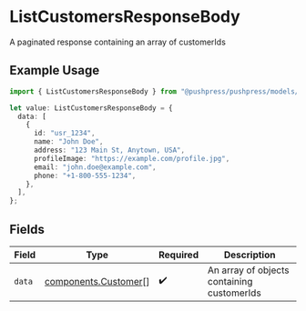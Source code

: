 # ListCustomersResponseBody

A paginated response containing an array of customerIds

## Example Usage

```typescript
import { ListCustomersResponseBody } from "@pushpress/pushpress/models/operations";

let value: ListCustomersResponseBody = {
  data: [
    {
      id: "usr_1234",
      name: "John Doe",
      address: "123 Main St, Anytown, USA",
      profileImage: "https://example.com/profile.jpg",
      email: "john.doe@example.com",
      phone: "+1-800-555-1234",
    },
  ],
};
```

## Fields

| Field                                                        | Type                                                         | Required                                                     | Description                                                  |
| ------------------------------------------------------------ | ------------------------------------------------------------ | ------------------------------------------------------------ | ------------------------------------------------------------ |
| `data`                                                       | [components.Customer](../../models/components/customer.md)[] | :heavy_check_mark:                                           | An array of objects containing customerIds                   |